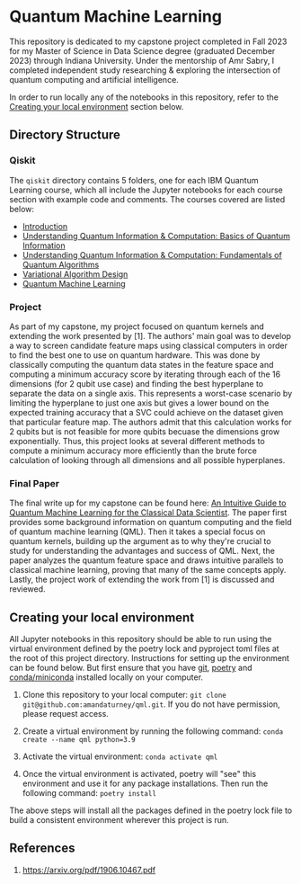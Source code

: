 # Quantum Machine Learning
This repository is dedicated to my capstone project completed in Fall 2023 for my Master of Science in Data Science degree (graduated December 2023) through Indiana University. Under the mentorship of Amr Sabry, I completed independent study researching & exploring the intersection of quantum computing and artificial intelligence.

In order to run locally any of the notebooks in this repository, refer to the [Creating your local environment](#Creating-your-local-environment) section below.

## Directory Structure
### Qiskit


The `qiskit` directory contains 5 folders, one for each IBM Quantum Learning course, which all include the Jupyter notebooks for each course section with example code and comments. The courses covered are listed below:

* <a href="https://qiskit.org/learn/course/introduction-course ">Introduction</a>
* <a href="https://learning.quantum.ibm.com/course/basics-of-quantum-information">Understanding Quantum Information & Computation: Basics of Quantum Information</a>
* <a href="https://learning.quantum.ibm.com/course/fundamentals-of-quantum-algorithms">Understanding Quantum Information & Computation: Fundamentals of Quantum Algorithms</a>
* <a href="https://learning.quantum.ibm.com/course/variational-algorithm-design">Variational Algorithm Design</a>
* <a href="https://github.com/Qiskit/textbook/tree/main/notebooks/quantum-machine-learning#">Quantum Machine Learning</a>

### Project
As part of my capstone, my project focused on quantum kernels and extending the work presented by [1]. The authors' main goal was to develop a way to screen candidate feature maps using classical computers in order to find the best one to use on quantum hardware. This was done by classically computing the quantum data states in the feature space and computing a minimum accuracy score by iterating through each of the 16 dimensions (for 2 qubit use case) and finding the best hyperplane to separate the data on a single axis. This represents a worst-case scenario by limiting the hyperplane to just one axis but gives a lower bound on the expected training accuracy that a SVC could achieve on the dataset given that particular feature map. The authors admit that this calculation works for 2 qubits but is not feasible for more qubits becuase the dimensions grow exponentially. Thus, this project looks at several different methods to compute a minimum accuracy more efficiently than the brute force calculation of looking through all dimensions and all possible hyperplanes.

### Final Paper
The final write up for my capstone can be found here: [An Intuitive Guide to Quantum Machine Learning for the Classical Data Scientist](final_paper/final_paper.pdf). The paper first provides some background information on quantum computing and the field of quantum machine learning (QML). Then it takes a special focus on quantum kernels, building up the argument as to why they're crucial to study for understanding the advantages and success of QML. Next, the paper analyzes the quantum feature space and draws intuitive parallels to classical machine learning, proving that many of the same concepts apply. Lastly, the project work of extending the work from [1] is discussed and reviewed.

## Creating your local environment

All Jupyter notebooks in this repository should be able to run using the virtual environment defined by the poetry lock and pyproject toml files at the root of this project directory. Instructions for setting up the environment can be found below. But first ensure that you have <a  href="https://git-scm.com/downloads">git</a>, <a href="https://python-poetry.org/docs/"> poetry</a> and <a href="https://docs.conda.io/projects/conda/en/latest/user-guide/install/index.html">conda/miniconda</a> installed locally on your computer.


1. Clone this repository to your local computer: `git clone git@github.com:amandaturney/qml.git`. If you do not have permission, please request access.

2. Create a virtual environment by running the following command: `conda create --name qml python=3.9`

2. Activate the virtual environment: `conda activate qml`

3. Once the virtual environment is activated, poetry will "see" this environment and use it for any package installations. Then run the following command: `poetry install`

The above steps will install all the packages defined in the poetry lock file to build a consistent environment wherever this project is run.

## References

1. https://arxiv.org/pdf/1906.10467.pdf


